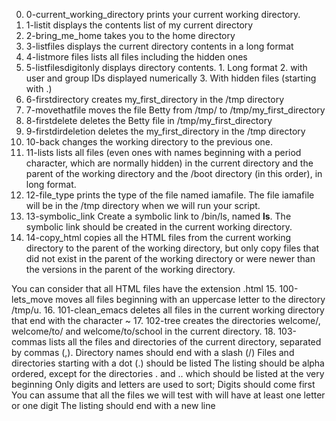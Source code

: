 0. 0-current_working_directory prints your current working directory.
1. 1-listit displays the contents list of my current directory
2. 2-bring_me_home takes you to the home directory
3. 3-listfiles displays the current directory contents in a long format
4. 4-listmore files lists all files including the hidden ones
5. 5-listfilesdigitonly displays directory contents. 1. Long format 2. with user and group IDs displayed numerically 3. With hidden files (starting with .)
6. 6-firstdirectory creates my_first_directory in the /tmp directory
7. 7-movethatfile moves the file Betty from /tmp/ to /tmp/my_first_directory
8. 8-firstdelete deletes the Betty file in /tmp/my_first_directory
9. 9-firstdirdeletion deletes the my_first_directory in the /tmp directory
10. 10-back changes the working directory to the previous one.
11. 11-lists lists all files (even ones with names beginning with a period character, which are normally hidden) in the current directory and the parent of the working directory and the /boot directory (in this order), in long format.
12. 12-file_type prints the type of the file named iamafile. The file iamafile will be in the /tmp directory when we will run your script.
13. 13-symbolic_link Create a symbolic link to /bin/ls, named __ls__. The symbolic link should be created in the current working directory.
14. 14-copy_html copies all the HTML files from the current working directory to the parent of the working directory, but only copy files that did not exist in the parent of the working directory or were newer than the versions in the parent of the working directory.

You can consider that all HTML files have the extension .html
15. 100-lets_move moves all files beginning with an uppercase letter to the directory /tmp/u.
16. 101-clean_emacs deletes all files in the current working directory that end with the character ~
17. 102-tree creates the directories welcome/, welcome/to/ and welcome/to/school in the current directory.
18. 103-commas  lists all the files and directories of the current directory, separated by commas (,). Directory names should end with a slash (/)
Files and directories starting with a dot (.) should be listed
The listing should be alpha ordered, except for the directories . and .. which should be listed at the very beginning
Only digits and letters are used to sort; Digits should come first
You can assume that all the files we will test with will have at least one letter or one digit
The listing should end with a new line